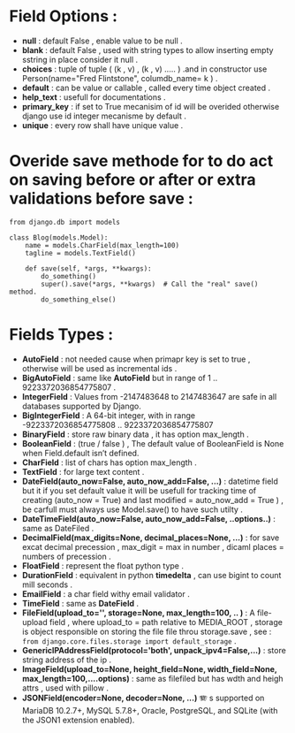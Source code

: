 # Field Options : 
- **null** : default False , enable value to be null . 
- **blank** : default False , used with string types to allow inserting empty sstring in place consider it null . 
- **choices** : tuple of tuple ( (k , v) , (k , v) ..... ) .and in constructor use Person(name="Fred Flintstone", columdb_name= k ) . 
- **default** : can be value or callable , called every time object created .
- **help_text** : usefull for documentations . 
- **primary_key** : if set to True mecanisim of id will be overided otherwise django use id integer mecanisme by default . 
- **unique** : every row shall have unique value .   


# Overide save methode for to do act on saving before or after or extra validations before save : 
```
from django.db import models

class Blog(models.Model):
    name = models.CharField(max_length=100)
    tagline = models.TextField()

    def save(self, *args, **kwargs):
        do_something()
        super().save(*args, **kwargs)  # Call the "real" save() method.
        do_something_else()
```

# Fields Types : 
- **AutoField** : not needed cause when primapr key is set to true , otherwise will be used as incremental ids . 
- **BigAutoField** : same like **AutoField** but in range of 1 .. 9223372036854775807 .
- **IntegerField** : Values from -2147483648 to 2147483647 are safe in all databases supported by Django.
- **BigIntegerField** : A 64-bit integer, with in range -9223372036854775808 .. 9223372036854775807
- **BinaryField** : store raw binary data , it has option max_length . 
- **BooleanField** : (true / false ) , The default value of BooleanField is None when Field.default isn’t defined.
- **CharField** : list of chars has option max_length . 
- **TextField** : for large text content . 
- **DateField(auto_now=False, auto_now_add=False, ...)** : datetime field but it if you set default value it will be usefull for tracking time of creating (auto_now = True) and last modified  = auto_now_add = True ) , be carfull must always use Model.save() to have such utilty  . 
- **DateTimeField(auto_now=False, auto_now_add=False, ..options..)**  : same as DateFiled . 
- **DecimalField(max_digits=None, decimal_places=None, ...)** : for save excat decimal precession , max_digit  = max in number , dicaml places  = numbers of precession . 
- **FloatField** : represent the float python type . 
- **DurationField** : equivalent in python **timedelta** , can use bigint to count mill seconds . 
- **EmailField** : a char field withy email validator . 
- **TimeField** : same as **DateField** . 
- **FileField(upload_to='', storage=None, max_length=100, .. )** : A file-upload field , where upload_to = path relative to MEDIA_ROOT , storage is object responsible on storing the file file throu storage.save , see : `from django.core.files.storage import default_storage` . 
- **GenericIPAddressField(protocol='both', unpack_ipv4=False,...)** : store string address of the ip . 
- **ImageField(upload_to=None, height_field=None, width_field=None, max_length=100,....options)** : same as filefiled but has wdth and heigh attrs , used with pillow .
- **JSONField(encoder=None, decoder=None, ...)** 🪗 s supported on MariaDB 10.2.7+, MySQL 5.7.8+, Oracle, PostgreSQL, and SQLite (with the JSON1 extension enabled).









































